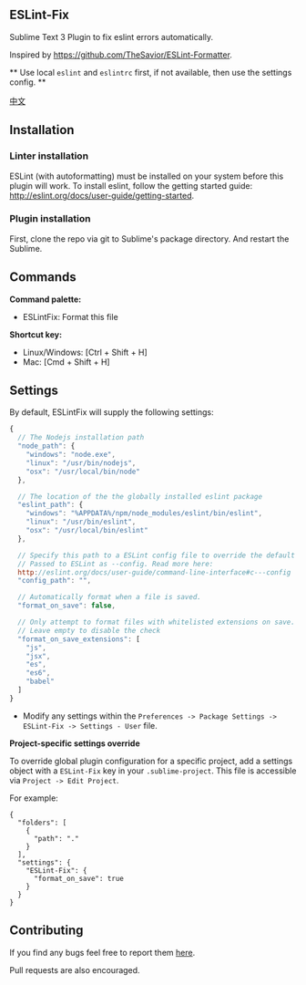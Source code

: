 ## ESLint-Fix

Sublime Text 3 Plugin to fix eslint errors automatically.

Inspired by https://github.com/TheSavior/ESLint-Formatter.

** Use local `eslint` and `eslintrc` first, if not available, then use the settings config. **

[中文](./README-ZHCN.md)

## Installation

### Linter installation

ESLint (with autoformatting) must be installed on your system before this plugin will work. To install eslint, follow the getting started guide: http://eslint.org/docs/user-guide/getting-started.

### Plugin installation

First, clone the repo via git to Sublime's package directory. 
And restart the Sublime.

## Commands
**Command palette:**

- ESLintFix: Format this file

**Shortcut key:**

* Linux/Windows: [Ctrl + Shift + H]
* Mac: [Cmd + Shift + H]


## Settings

By default, ESLintFix will supply the following settings:

```javascript
{
  // The Nodejs installation path
  "node_path": {
    "windows": "node.exe",
    "linux": "/usr/bin/nodejs",
    "osx": "/usr/local/bin/node"
  },

  // The location of the the globally installed eslint package
  "eslint_path": {
    "windows": "%APPDATA%/npm/node_modules/eslint/bin/eslint",
    "linux": "/usr/bin/eslint",
    "osx": "/usr/local/bin/eslint"
  },

  // Specify this path to a ESLint config file to override the default behavior.
  // Passed to ESLint as --config. Read more here:
  http://eslint.org/docs/user-guide/command-line-interface#c---config
  "config_path": "",

  // Automatically format when a file is saved.
  "format_on_save": false,

  // Only attempt to format files with whitelisted extensions on save.
  // Leave empty to disable the check
  "format_on_save_extensions": [
    "js",
    "jsx",
    "es",
    "es6",
    "babel"
  ]
}
```

* Modify any settings within the `Preferences -> Package Settings -> ESLint-Fix -> Settings - User` file.

**Project-specific settings override**

To override global plugin configuration for a specific project, add a settings object with a `ESLint-Fix` key in your `.sublime-project`. This file is accessible via `Project -> Edit Project`.

For example:

```
{
  "folders": [
    {
      "path": "."
    }
  ],
  "settings": {
    "ESLint-Fix": {
      "format_on_save": true
    }
  }
}
```

## Contributing

If you find any bugs feel free to report them [here](https://github.com/xwartz/ESLint-Fix/issues).

Pull requests are also encouraged.
